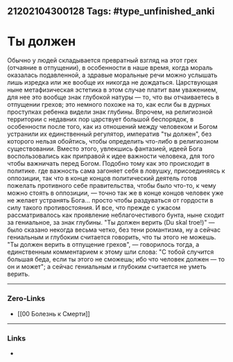 21202104300128
Tags: #type_unfinished_anki 
---
# Ты должен

Обычно у людей складывается превратный взгляд на этот грех (отчаяние в отпущении), в особенности в наше время, когда мораль оказалась подавленной, а здравые моральные речи можно услышать лишь изредка или же вообще их никогда не дождаться. Царствующая ныне метафизическая эстетика в этом случае платит вам уважением, для нее это вообще знак глубокой натуры — то, что вы отчаиваетесь в отпущении грехов; это немного похоже на то, как если бы в дурных проступках ребенка видели знак глубины. Впрочем, на религиозной территории с недавних пор царствует большой беспорядок, в особенности после того, как из отношений между человеком и Богом устранили их единственный регулятор, императив "ты должен", без которого нельзя обойтись, чтобы определить что-либо в религиозном существовании. Вместо этого, увлекшись фантазией, идеей Бога воспользовались как приправой к идее важности человека, для того чтобы важничать перед Богом. Подобно тому как это происходит в политике. где важность сама загоняет себя в ловушку, присоединяясь к оппозиции, так что в конце концов политический деятель готов пожелать противного себе правительства, чтобы было что-то, к чему можно стоять в оппозиции, — точно так же в конце концов человек уже не желает устранять Бога... просто чтобы раздуваться от гордости в силу такого противостояния. И все, что прежде с ужасом рассматривалось как проявление неблагочестивого бунта, ныне сходит за гениальное, за знак глубины. "Ты должен верить (Du skal troe!)" — было сказано некогда весьма четко, без тени романтизма, ну а сейчас гениальным и глубоким считается говорить, что ты этого не можешь. "Ты должен верить в отпущение грехов", — говорилось тогда, а единственным комментарием к этому шли слова: "С тобой случится большая беда, если ты этого не сможешь; ибо что человек должен — то он и может"; а сейчас гениальным и глубоким считается не уметь верить.

---
### Zero-Links
- [[00 Болезнь к Смерти]]
---
### Links
-